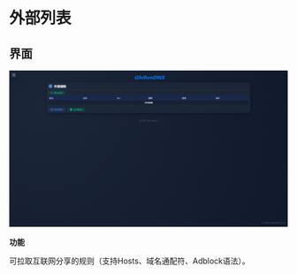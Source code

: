 # 外部列表

<!-- This page demonstrates some of the built-in markdown extensions provided by VitePress. -->

## 界面

<!-- VitePress provides Syntax Highlighting powered by [Shiki](https://github.com/shikijs/shiki), with additional features like line-highlighting: -->

![规则](../assets/docs-hosts.png "规则")

**功能**

可拉取互联网分享的规则（支持Hosts、域名通配符、Adblock语法）。

<!-- ## More

Check out the documentation for the [full list of markdown extensions](https://vitepress.dev/guide/markdown). -->
